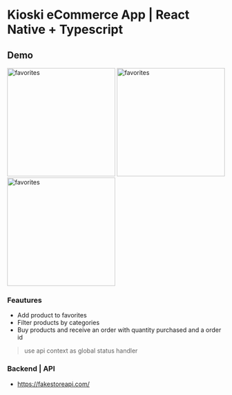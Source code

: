 # Kioski eCommerce App | React Native + Typescript

## Demo

<div>
<img src="https://res.cloudinary.com/turbopila/video/upload/v1632367644/7016be97-bb22-4c42-b15b-8da6190254ed_zl9bro.gif" alt="favorites" width="250">

<img src="https://res.cloudinary.com/turbopila/video/upload/v1632367646/3877e5f1-3440-48cb-a55f-a3a9d7d0fc7f_ndfgaz.gif" alt="favorites" width="250">

<img src="https://res.cloudinary.com/turbopila/video/upload/v1632367654/e9787752-cb50-463b-a798-6571243b0452_d74vxc.gif" alt="favorites" width="250">
</div>


### Feautures

- Add product to favorites
- Filter products by categories
- Buy products and receive an order with quantity purchased and a order id


> use api context as global status handler

### Backend  | API

- https://fakestoreapi.com/